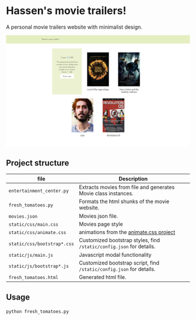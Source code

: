 # Hassen's movie trailers!
A personal movie trailers website with minimalist design.

![website snapshot](screen.png/)

## Project structure

file  | Description
 ---- | -----------
`entertainment_center.py` | Extracts movies from file and generates Movie class instances.
`fresh_tomatoes.py` | Formats the html shunks of the movie website.
`movies.json`| Movies json file.
`static/css/main.css` | Movies page style
`static/css/animate.css` | animations from the [animate.css project](https://daneden.github.io/animate.css/)
`static/css/bootstrap*.css` | Customized bootstrap styles, find `/static/config.json` for details.
`static/js/main.js` | Javascript modal functionality
`static/js/bootstrap*.js` | Customized bootstrap script, find `/static/config.json` for details.
`fresh_tomatoes.html` | Generated html file.

## Usage
`python fresh_tomatoes.py`

